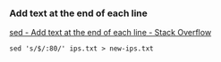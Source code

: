 ### Add text at the end of each line


[sed - Add text at the end of each line - Stack Overflow](https://stackoverflow.com/questions/15978504/add-text-at-the-end-of-each-line "sed - Add text at the end of each line - Stack Overflow")




```shell
sed 's/$/:80/' ips.txt > new-ips.txt

```
